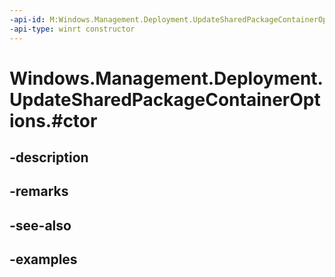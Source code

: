 ```yaml
---
-api-id: M:Windows.Management.Deployment.UpdateSharedPackageContainerOptions.#ctor
-api-type: winrt constructor
---
```


# Windows.Management.Deployment.UpdateSharedPackageContainerOptions.#ctor

<!--
public UpdateSharedPackageContainerOptions ();
-->


## -description

## -remarks

## -see-also

## -examples


